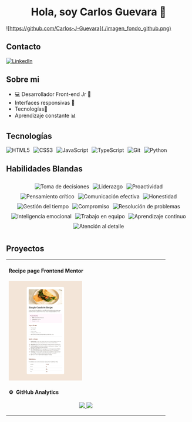 <h1 align="center">Hola, soy <a>Carlos Guevara</a> 👋</h1>

![https://github.com/Carlos-J-Guevara](./imagen_fondo_github.png)
## Contacto
[![LinkedIn](https://img.shields.io/badge/LinkedIn-0A66C2?style=for-the-badge&logo=linkedin&logoColor=white)](https://www.linkedin.com/in/carlos-jose-angel-guevara-micciollo-a0925616b/)

## Sobre mi
- 💻 Desarrollador Front-end Jr  👋
- Interfaces responsivas 📲
- Tecnologías📡 
- Aprendizaje constante 📊

## Tecnologías
<div style="display: flex; gap: 10px; align-items: center;">
  <img src="https://img.shields.io/badge/HTML5-E34F26?style=for-the-badge&logo=html5&logoColor=white" alt="HTML5" style="pointer-events: none;">
  <img src="https://img.shields.io/badge/CSS3-1572B6?style=for-the-badge&logo=css3&logoColor=white" alt="CSS3" style="pointer-events: none;">
  <img src="https://img.shields.io/badge/JavaScript-F7DF1E?style=for-the-badge&logo=javascript&logoColor=black" alt="JavaScript" style="pointer-events: none;">
  <img src="https://img.shields.io/badge/TypeScript-3178C6?style=for-the-badge&logo=typescript&logoColor=white" alt="TypeScript" style="pointer-events: none;">
  <img src="https://img.shields.io/badge/Git-F05032?style=for-the-badge&logo=git&logoColor=white" alt="Git" style="pointer-events: none;">
  <img src="https://img.shields.io/badge/Python-3776AB?style=for-the-badge&logo=python&logoColor=white" alt="Python" style="pointer-events: none;">
</div>

## Habilidades Blandas
<div style="display: flex; flex-wrap: wrap; justify-content: center; gap: 10px; padding: 10px;">
  <img src="https://img.shields.io/badge/Toma%20de%20decisiones-4CAF50?style=for-the-badge&logo=target&logoColor=black" alt="Toma de decisiones" style="pointer-events: none;">
  <img src="https://img.shields.io/badge/Liderazgo-0052CC?style=for-the-badge&logo=leader&logoColor=white" alt="Liderazgo" style="pointer-events: none;">
  <img src="https://img.shields.io/badge/Proactividad-FF5722?style=for-the-badge&logo=lightbulb&logoColor=white" alt="Proactividad" style="pointer-events: none;">
  <img src="https://img.shields.io/badge/Pensamiento%20crítico-673AB7?style=for-the-badge&logo=brain&logoColor=white" alt="Pensamiento crítico" style="pointer-events: none;">
  <img src="https://img.shields.io/badge/Comunicación%20efectiva-0D47A1?style=for-the-badge&logo=megaphone&logoColor=white" alt="Comunicación efectiva" style="pointer-events: none;">
  <img src="https://img.shields.io/badge/Honestidad-FFEB3B?style=for-the-badge&logo=trustpilot&logoColor=black" alt="Honestidad" style="pointer-events: none;">
  <img src="https://img.shields.io/badge/Gestión%20del%20tiempo-6A1B9A?style=for-the-badge&logo=clock&logoColor=white" alt="Gestión del tiempo" style="pointer-events: none;">
  <img src="https://img.shields.io/badge/Compromiso-3F51B5?style=for-the-badge&logo=handshake&logoColor=white" alt="Compromiso" style="pointer-events: none;">
  <img src="https://img.shields.io/badge/Resolución%20de%20problemas-E53935?style=for-the-badge&logo=code&logoColor=white" alt="Resolución de problemas" style="pointer-events: none;">
  <img src="https://img.shields.io/badge/Inteligencia%20emocional-AD1457?style=for-the-badge&logo=heart&logoColor=white" alt="Inteligencia emocional" style="pointer-events: none;">
  <img src="https://img.shields.io/badge/Trabajo%20en%20equipo-0288D1?style=for-the-badge&logo=teams&logoColor=white" alt="Trabajo en equipo" style="pointer-events: none;">
  <img src="https://img.shields.io/badge/Aprendizaje%20continuo-388E3C?style=for-the-badge&logo=book&logoColor=white" alt="Aprendizaje continuo" style="pointer-events: none;">
  <img src="https://img.shields.io/badge/Atención%20al%20detalle-5D4037?style=for-the-badge&logo=magnifying-glass&logoColor=white" alt="Atención al detalle" style="pointer-events: none;">
</div>

## Proyectos
<table>
<tr>
<td width="50%">
<h4 align="start">Recipe page Frontend Mentor</h4>
<div align="start">
<a href="https://github.com/Carlos-J-Guevara/Practica-recipe-page-main" target="_blank"><img src="https://github.com/Carlos-J-Guevara/Practica-recipe-page-main/blob/main/design/desktop-design.jpg" width="200" alt="Recipe page Frontend Mentor"></a>
<br>

#### ⚙️ &nbsp;GitHub Analytics
<p align="center">
  <a href="https://github.com/Carlos-J-Guevara">
    <div style="display: flex; justify-content: center; gap: 20px;">
      <img height="140em" src="https://github-readme-stats-eight-theta.vercel.app/api?username=Carlos-J-Guevara&show_icons=true&theme=algolia&include_all_commits=true&count_private=true"/>
      <img height="140em" src="https://github-readme-stats-eight-theta.vercel.app/api/top-langs/?username=Carlos-J-Guevara&layout=compact&langs_count=8&theme=algolia"/>
    </div>
  </a>
</p>

<!--
**Carlos-J-Guevara/Carlos-J-Guevara** is a ✨ _special_ ✨ repository because its `README.md` (this file) appears on your GitHub profile.

Here are some ideas to get you started:

- 🔭 I’m currently working on ...
- 🌱 I’m currently learning ...
- 👯 I’m looking to collaborate on ...
- 🤔 I’m looking for help with ...
- 💬 Ask me about ...
- 📫 How to reach me: ...
- 😄 Pronouns: ...
- ⚡ Fun fact: ...
-->
